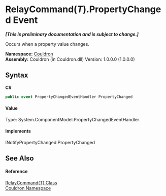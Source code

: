 # RelayCommand(*T*).PropertyChanged Event
 _**\[This is preliminary documentation and is subject to change.\]**_

Occurs when a property value changes.

**Namespace:**&nbsp;<a href="N_Couldron">Couldron</a><br />**Assembly:**&nbsp;Couldron (in Couldron.dll) Version: 1.0.0.0 (1.0.0.0)

## Syntax

**C#**<br />
``` C#
public event PropertyChangedEventHandler PropertyChanged
```


#### Value
Type: System.ComponentModel.PropertyChangedEventHandler

#### Implements
INotifyPropertyChanged.PropertyChanged<br />

## See Also


#### Reference
<a href="T_Couldron_RelayCommand_1">RelayCommand(T) Class</a><br /><a href="N_Couldron">Couldron Namespace</a><br />
